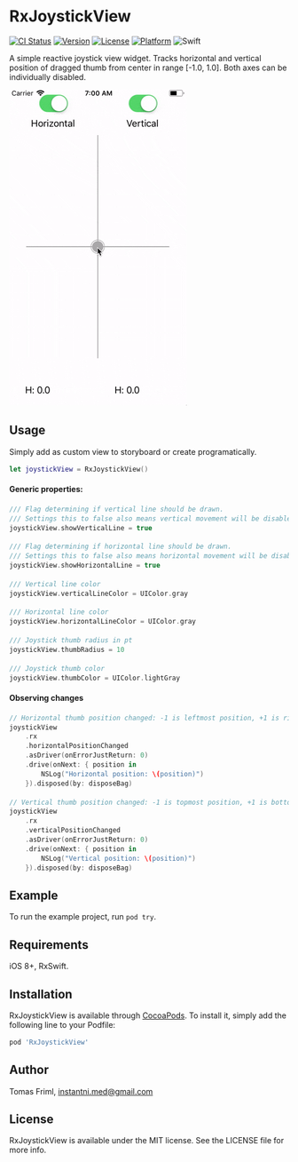 # RxJoystickView

[![CI Status](http://img.shields.io/travis/3ph/RxJoystickView.svg?style=flat)](https://travis-ci.org/3ph/RxJoystickView)
[![Version](https://img.shields.io/cocoapods/v/RxJoystickView.svg?style=flat)](http://cocoapods.org/pods/RxJoystickView)
[![License](https://img.shields.io/cocoapods/l/RxJoystickView.svg?style=flat)](http://cocoapods.org/pods/RxJoystickView)
[![Platform](https://img.shields.io/cocoapods/p/RxJoystickView.svg?style=flat)](http://cocoapods.org/pods/RxJoystickView)
![Swift](https://img.shields.io/badge/in-swift4.0-orange.svg)

A simple reactive joystick view widget. Tracks horizontal and vertical position of dragged thumb from center in range [-1.0, 1.0]. Both axes can be individually disabled.

<img src="./screenshot.gif" alt="Screenshot" />

## Usage

Simply add as custom view to storyboard or create programatically.

```swift
let joystickView = RxJoystickView()
```

#### Generic properties:

```swift
/// Flag determining if vertical line should be drawn.
/// Settings this to false also means vertical movement will be disabled.
joystickView.showVerticalLine = true

/// Flag determining if horizontal line should be drawn.
/// Settings this to false also means horizontal movement will be disabled.
joystickView.showHorizontalLine = true

/// Vertical line color
joystickView.verticalLineColor = UIColor.gray

/// Horizontal line color
joystickView.horizontalLineColor = UIColor.gray

/// Joystick thumb radius in pt
joystickView.thumbRadius = 10

/// Joystick thumb color
joystickView.thumbColor = UIColor.lightGray
```

#### Observing changes
```swift
// Horizontal thumb position changed: -1 is leftmost position, +1 is rightmost position.
joystickView
    .rx
    .horizontalPositionChanged
    .asDriver(onErrorJustReturn: 0)
    .drive(onNext: { position in
        NSLog("Horizontal position: \(position)")
    }).disposed(by: disposeBag)

// Vertical thumb position changed: -1 is topmost position, +1 is bottommost position.
joystickView
    .rx
    .verticalPositionChanged
    .asDriver(onErrorJustReturn: 0)
    .drive(onNext: { position in
        NSLog("Vertical position: \(position)")
    }).disposed(by: disposeBag)
```

## Example

To run the example project, run `pod try`.

## Requirements
iOS 8+, RxSwift.

## Installation

RxJoystickView is available through [CocoaPods](http://cocoapods.org). To install
it, simply add the following line to your Podfile:

```ruby
pod 'RxJoystickView'
```

## Author

Tomas Friml, instantni.med@gmail.com

## License

RxJoystickView is available under the MIT license. See the LICENSE file for more info.
